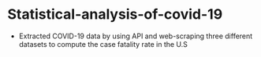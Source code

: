 # Statistical-analysis-of-covid-19
* Extracted COVID-19 data by using API and web-scraping three different datasets to compute the case fatality rate in the U.S
